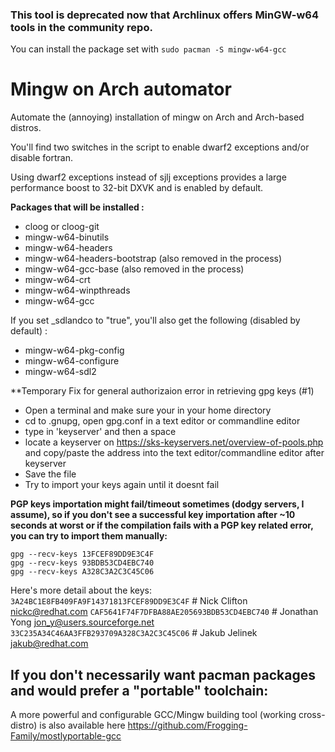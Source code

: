 ### This tool is deprecated now that Archlinux offers MinGW-w64 tools in the community repo.

You can install the package set with `sudo pacman -S mingw-w64-gcc`

# Mingw on Arch automator

Automate the (annoying) installation of mingw on Arch and Arch-based distros.

You'll find two switches in the script to enable dwarf2 exceptions and/or disable fortran.

Using dwarf2 exceptions instead of sjlj exceptions provides a large performance boost to 32-bit DXVK and is enabled by default.

**Packages that will be installed :**
- cloog or cloog-git
- mingw-w64-binutils
- mingw-w64-headers
- mingw-w64-headers-bootstrap (also removed in the process)
- mingw-w64-gcc-base (also removed in the process)
- mingw-w64-crt
- mingw-w64-winpthreads
- mingw-w64-gcc

If you set _sdlandco to "true", you'll also get the following (disabled by default) :
- mingw-w64-pkg-config
- mingw-w64-configure
- mingw-w64-sdl2

**Temporary Fix for general authorizaion error in retrieving gpg keys (#1)

- Open a terminal and make sure your in your home directory
- cd to .gnupg, open gpg.conf in a text editor or commandline editor
- type in 'keyserver' and then a space
- locate a keyserver on https://sks-keyservers.net/overview-of-pools.php and copy/paste the address into the text editor/commandline editor after keyserver
- Save the file
- Try to import your keys again until it doesnt fail

**PGP keys importation might fail/timeout sometimes (dodgy servers, I assume), so if you don't see a successful key importation after ~10 seconds at worst or if the compilation fails with a PGP key related error, you can try to import them manually:**
```
gpg --recv-keys 13FCEF89DD9E3C4F
gpg --recv-keys 93BDB53CD4EBC740
gpg --recv-keys A328C3A2C3C45C06
```
Here's more detail about the keys:
`3A24BC1E8FB409FA9F14371813FCEF89DD9E3C4F` # Nick Clifton <nickc@redhat.com>
`CAF5641F74F7DFBA88AE205693BDB53CD4EBC740` # Jonathan Yong <jon_y@users.sourceforge.net>
`33C235A34C46AA3FFB293709A328C3A2C3C45C06` # Jakub Jelinek <jakub@redhat.com>

## If you don't necessarily want pacman packages and would prefer a "portable" toolchain:
A more powerful and configurable GCC/Mingw building tool (working cross-distro) is also available here https://github.com/Frogging-Family/mostlyportable-gcc
